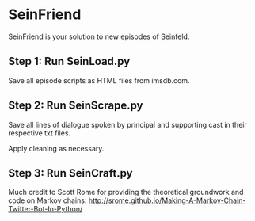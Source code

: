 # SeinFriend
SeinFriend is your solution to new episodes of Seinfeld.

## Step 1: Run SeinLoad.py
Save all episode scripts as HTML files from imsdb.com.

## Step 2: Run SeinScrape.py
Save all lines of dialogue spoken by principal and supporting cast in their respective txt files.

Apply cleaning as necessary.

## Step 3: Run SeinCraft.py
Much credit to Scott Rome for providing the theoretical groundwork and code on Markov chains: http://srome.github.io/Making-A-Markov-Chain-Twitter-Bot-In-Python/
